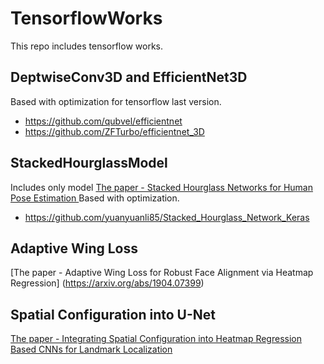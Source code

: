 # TensorflowWorks



This repo includes tensorflow works. 


## DeptwiseConv3D and EfficientNet3D

Based  with optimization for tensorflow last version.
* https://github.com/qubvel/efficientnet
* https://github.com/ZFTurbo/efficientnet_3D  



## StackedHourglassModel
Includes only model
[The paper  - Stacked Hourglass Networks for Human Pose Estimation ](https://arxiv.org/abs/1603.06937)
Based  with optimization.
* https://github.com/yuanyuanli85/Stacked_Hourglass_Network_Keras


## Adaptive Wing Loss

[The paper - Adaptive Wing Loss for Robust Face Alignment via Heatmap Regression] (https://arxiv.org/abs/1904.07399)


## Spatial Configuration into  U-Net

[ The paper - Integrating Spatial Configuration into Heatmap Regression Based CNNs for Landmark Localization](https://arxiv.org/pdf/1908.00748.pdf)
